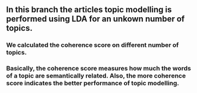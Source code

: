 ## In this branch the articles topic modelling is performed using LDA for an unkown number of topics.

### We calculated the coherence score on different number of topics.

### Basically, the coherence score measures how much the words of a topic are semantically related. Also, the more coherence score indicates the better performance of topic modelling.

